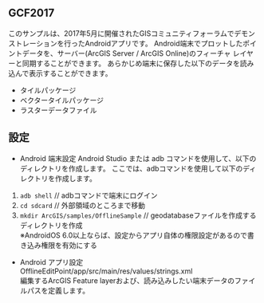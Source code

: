 ## GCF2017

このサンプルは、2017年5月に開催されたGISコミュニティフォーラムでデモンストレーションを行ったAndroidアプリです。
Android端末でプロットしたポイントデータを、サーバー(ArcGIS Server / ArcGIS Online)のフィーチャ レイヤーと同期することができます。
あらかじめ端末に保存した以下のデータを読み込んで表示することができます。

 * タイルパッケージ
 * ベクタータイルパッケージ
 * ラスターデータファイル

## 設定
 * Android 端末設定
  Android Studio または adb コマンドを使用して、以下のディレクトリを作成します。
  ここでは、adbコマンドを使用して以下のディレクトリを作成します。
  1. `adb shell` // adbコマンドで端末にログイン
  1. `cd sdcard` // 外部領域のところまで移動
  1. `mkdir ArcGIS/samples/OfflineSample` // geodatabaseファイルを作成するディレクトリを作成</br>
  ※AndroidOS 6.0以上ならば、設定からアプリ自体の権限設定があるので書き込み権限を有効にする
 
 * Android アプリ設定</br>
  OfflineEditPoint/app/src/main/res/values/strings.xml</br>
  編集するArcGIS Feature layerおよび、読み込みしたい端末データのファイルパスを定義します。


